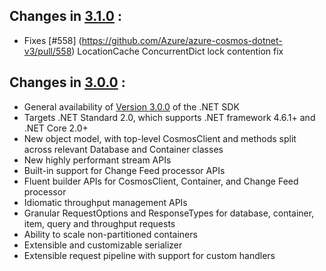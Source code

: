 ## Changes in [3.1.0](https://www.nuget.org/packages/Microsoft.Azure.Cosmos/3.0.0) : ##

* Fixes
[#558] (https://github.com/Azure/azure-cosmos-dotnet-v3/pull/558) LocationCache ConcurrentDict lock contention fix


## Changes in [3.0.0](https://www.nuget.org/packages/Microsoft.Azure.Cosmos/3.0.0) : ##

* General availability of [Version 3.0.0](https://www.nuget.org/packages/Microsoft.Azure.Cosmos/) of the .NET SDK
* Targets .NET Standard 2.0, which supports .NET framework 4.6.1+ and .NET Core 2.0+
* New object model, with top-level CosmosClient and methods split across relevant Database and Container classes
* New highly performant stream APIs
* Built-in support for Change Feed processor APIs
* Fluent builder APIs for CosmosClient, Container, and Change Feed processor
* Idiomatic throughput management APIs
* Granular RequestOptions and ResponseTypes for database, container, item, query and throughput requests
* Ability to scale non-partitioned containers 
* Extensible and customizable serializer
* Extensible request pipeline with support for custom handlers

